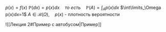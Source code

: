 $p(x)=f(x)$    $\mathbb{P}(dx)=p(x)dx\quad то\: есть \quad\mathbb{P}(A)=\int_A p(x)dx$
$\int\limits_\Omega p(x)dx=1$ 
$A\in\mathcal{B}(\Omega),\quad p(x)$ - плотность вероятности

![[Лекция 2#Пример с автобусом|Пример]]
